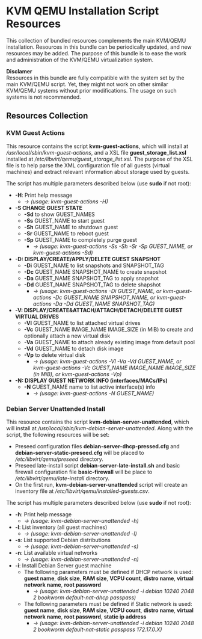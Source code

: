 # KVM QEMU Installation Script Resources

This collection of bundled resources complements the main KVM/QEMU installation. Resources in this bundle can be periodically updated, and new resources may be added. The purpose of this bundle is to ease the work and administration of the KVM/QEMU virtualization system. 

**Disclamer**<br>
Resources in this bundle are fully compatible with the system set by the main KVM/QEMU script. Yet, they might not work on other similar KVM/QEMU systems without prior modifications. The usage on such systems is not recommended.

## Resources Collection
### KVM Guest Actions
This resource contains the script **kvm-guest-actions**, which will install at */usr/local/sbin/kvm-guest-actions*, and a XSL file **guest_storage_list.xsl** installed at */etc/libvirt/qemu/guest_storage_list.xsl*. The purpose of the XSL file is to help parse the XML configuration file of all guests (virtual machines) and extract relevant information about storage used by guests.

The script has multiple parameters described below (use **sudo** if not root):

* **-H**: Print help message
    * *-> (usage: kvm-guest-actions -H)*
* **-S CHANGE GUEST STATE**
  * **-Sd** to show GUEST_NAMES
  * **-Ss** GUEST_NAME to start guest
  * **-Sh** GUEST_NAME to shutdown guest
  * **-Sr** GUEST_NAME to reboot guest
  * **-Sp** GUEST_NAME to completely purge guest
    * *-> (usage: kvm-guest-actions -Ss -Sh -Sr -Sp GUEST_NAME, or kvm-guest-actions -Sd)*
* **-D: DISPLAY/CREATE/APPLY/DELETE GUEST SNAPSHOT**
  * **-Di** GUEST_NAME to list snapshots and SNAPSHOT_TAG
  * **-Dc** GUEST_NAME SNAPSHOT_NAME to create snapshot
  * **-Da** GUEST_NAME SNAPSHOT_TAG to apply snapshot
  * **-Dd** GUEST_NAME SNAPSHOT_TAG to delete shapshot
    * *-> (usage: kvm-guest-actions -Di GUEST_NAME, or kvm-guest-actions -Dc GUEST_NAME SNAPSHOT_NAME, or kvm-guest-actions -Da -Dd GUEST_NAME SNAPSHOT_TAG)*
* **-V: DISPLAY/CREATE&ATTACH/ATTACH/DETACH/DELETE GUEST VIRTUAL DRIVES**
  * **-Vl** GUEST_NAME to list attached virtual drives
  * **-Vc** GUEST_NAME IMAGE_NAME IMAGE_SIZE (in MiB) to create and optionally attach a new virtual disk
  * **-Va** GUEST_NAME to attach already existing image from default pool
  * **-Vd** GUEST_NAME to detach disk image
  * **-Vp** to delete virtual disk
    * *-> (usage: kvm-guest-actions -Vl -Va -Vd GUEST_NAME, or kvm-guest-actions -Vc GUEST_NAME IMAGE_NAME IMAGE_SIZE (in MiB), or kvm-guest-actions -Vp)* 
* **-N: DISPLAY GUEST NETWORK INFO (interfaces/MACs/IPs)**
  * **-N** GUEST_NAME name to list active interface(s) info
    * *-> (usage: kvm-guest-actions -N GUEST_NAME)*

### Debian Server Unattended Install
This resource contains the script **kvm-debian-server-unattended**, which will install at */usr/local/sbin/kvm-debian-server-unattended*. Along with the script, the following resources will be set:

* Preseed configuration files **debian-server-dhcp-pressed.cfg** and **debian-server-static-preseed.cfg** will be placed to */etc/libvirt/qemu/preseed* directory.
* Preseed late-install script **debian-server-late-install.sh** and basic firewall configuration file **basic-firewall** will be place to */etc/libvirt/qemu/late-install* directory.
* On the first run, **kvm-debian-server-unattended** script will create an inventory file at */etc/libvirt/qemu/installed-guests.csv*.

The script has multiple parameters described below (use **sudo** if not root):

* **-h**: Print help message
    * *-> (usage: kvm-debian-server-unattended -h)*
* **-l**: List inventory (all guest machines)
    * *-> (usage: kvm-debian-server-unattended -l)*
* **-s**: List supported Debian distributions
    * *-> (usage: kvm-debian-server-unattended -s)*
* **-n**: List available virtual networks
    * *-> (usage: kvm-debian-server-unattended -n)*
* **-i**: Install Debian Server guest machine
  * The following parameters must be defined if DHCP network is used: **guest name**, **disk size**, **RAM size**, **VCPU count**, **distro name**, **virtual network name**, **root password** 
    * *-> (usage: kvm-debian-server-unattended -i debian 10240 2048 2 bookworm default-nat-dhcp passpass)*
  * The following parameters must be defined if Static network is used: **guest name**, **disk size**, **RAM size**, **VCPU count**, **distro name**, **virtual network name**, **root password**, **static ip address**
    * *-> (usage: kvm-debian-server-unattended -i debian 10240 2048 2 bookworm default-nat-static passpass 172.17.0.X)*